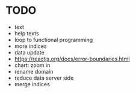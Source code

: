 # TODO

- text
- help texts
- loop to functional programming
- more indices
- data update
- https://reactjs.org/docs/error-boundaries.html
- chart: zoom in
- rename domain
- reduce data server side
- merge indices
